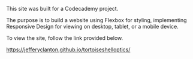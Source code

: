 This site was built for a Codecademy project.

The purpose is to build a website using Flexbox for styling, implementing
Responsive Design for viewing on desktop, tablet, or a mobile device.

To view the site, follow the link provided below.

https://jefferyclanton.github.io/tortoiseshelloptics/
